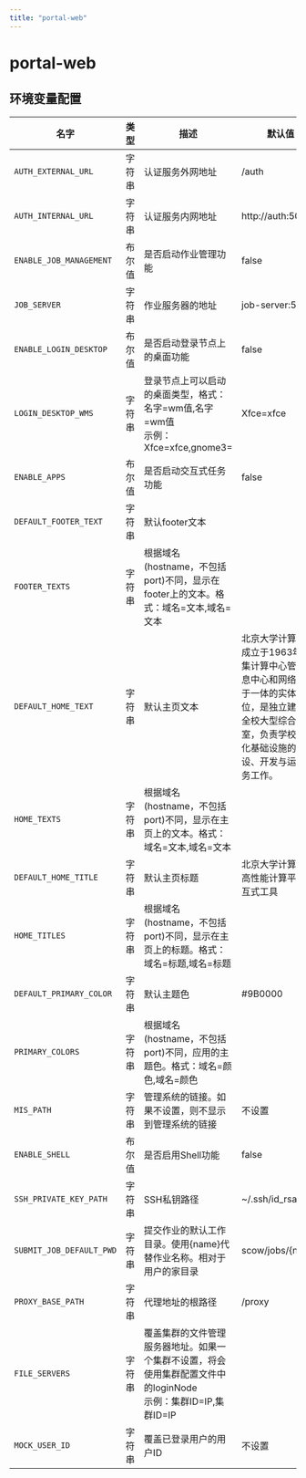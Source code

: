 ```yaml
---
title: "portal-web"
---
```


# portal-web

## 环境变量配置



<!-- ENV TABLE START -->

| 名字 | 类型 | 描述 | 默认值 |
| -- | -- | -- | -- |
|`AUTH_EXTERNAL_URL`|字符串|认证服务外网地址|/auth|
|`AUTH_INTERNAL_URL`|字符串|认证服务内网地址|http://auth:5000|
|`ENABLE_JOB_MANAGEMENT`|布尔值|是否启动作业管理功能|false|
|`JOB_SERVER`|字符串|作业服务器的地址|job-server:5000|
|`ENABLE_LOGIN_DESKTOP`|布尔值|是否启动登录节点上的桌面功能|false|
|`LOGIN_DESKTOP_WMS`|字符串|登录节点上可以启动的桌面类型，格式：名字=wm值,名字=wm值<br/>示例：Xfce=xfce,gnome3=|Xfce=xfce|
|`ENABLE_APPS`|布尔值|是否启动交互式任务功能|false|
|`DEFAULT_FOOTER_TEXT`|字符串|默认footer文本||
|`FOOTER_TEXTS`|字符串|根据域名(hostname，不包括port)不同，显示在footer上的文本。格式：域名=文本,域名=文本||
|`DEFAULT_HOME_TEXT`|字符串|默认主页文本|北京大学计算中心成立于1963年，是集计算中心管理信息中心和网络中心于一体的实体单位，是独立建制的全校大型综合实验室，负责学校信息化基础设施的建设、开发与运行服务工作。|
|`HOME_TEXTS`|字符串|根据域名(hostname，不包括port)不同，显示在主页上的文本。格式：域名=文本,域名=文本||
|`DEFAULT_HOME_TITLE`|字符串|默认主页标题|北京大学计算中心高性能计算平台交互式工具|
|`HOME_TITLES`|字符串|根据域名(hostname，不包括port)不同，显示在主页上的标题。格式：域名=标题,域名=标题||
|`DEFAULT_PRIMARY_COLOR`|字符串|默认主题色|#9B0000|
|`PRIMARY_COLORS`|字符串|根据域名(hostname，不包括port)不同，应用的主题色。格式：域名=颜色,域名=颜色||
|`MIS_PATH`|字符串|管理系统的链接。如果不设置，则不显示到管理系统的链接|不设置|
|`ENABLE_SHELL`|布尔值|是否启用Shell功能|false|
|`SSH_PRIVATE_KEY_PATH`|字符串|SSH私钥路径|~/.ssh/id_rsa|
|`SUBMIT_JOB_DEFAULT_PWD`|字符串|提交作业的默认工作目录。使用{name}代替作业名称。相对于用户的家目录|scow/jobs/{name}|
|`PROXY_BASE_PATH`|字符串|代理地址的根路径|/proxy|
|`FILE_SERVERS`|字符串|覆盖集群的文件管理服务器地址。如果一个集群不设置，将会使用集群配置文件中的loginNode<br/>示例：集群ID=IP,集群ID=IP||
|`MOCK_USER_ID`|字符串|覆盖已登录用户的用户ID|不设置|

<!-- ENV TABLE END -->


